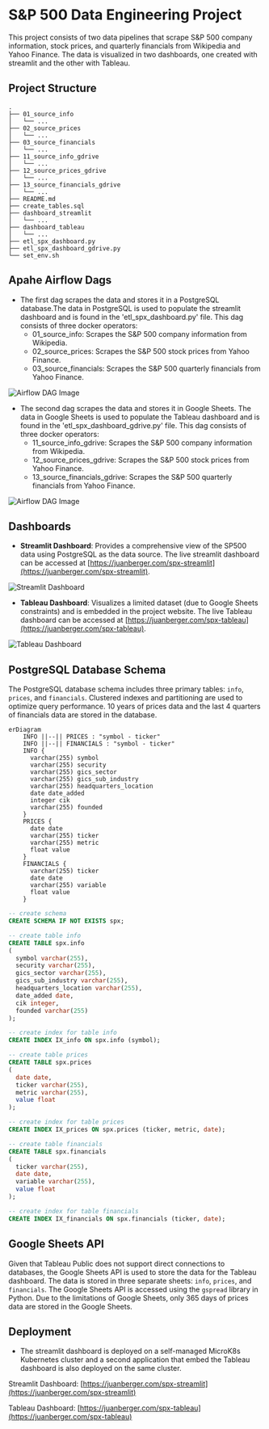 # S&P 500 Data Engineering Project

This project consists of two data pipelines that scrape S&P 500 company information, stock prices, and quarterly financials from Wikipedia and Yahoo Finance. The data is visualized in two dashboards, one created with streamlit and the other with Tableau.

## Project Structure
```
.
├── 01_source_info
│   └── ...
├── 02_source_prices
│   └── ...
├── 03_source_financials
│   └── ...
├── 11_source_info_gdrive
│   └── ...
├── 12_source_prices_gdrive
│   └── ...
├── 13_source_financials_gdrive
│   └── ...
├── README.md
├── create_tables.sql
├── dashboard_streamlit
│   └── ...
├── dashboard_tableau
│   └── ...
├── etl_spx_dashboard.py
├── etl_spx_dashboard_gdrive.py
└── set_env.sh
```

## Apahe Airflow Dags

- The first dag scrapes the data and stores it in a PostgreSQL database.The data in PostgreSQL is used to populate the streamlit dashboard and is found in the 'etl_spx_dashboard.py' file. This dag consists of three docker operators:
    - 01_source_info: Scrapes the S&P 500 company information from Wikipedia.
    - 02_source_prices: Scrapes the S&P 500 stock prices from Yahoo Finance.
    - 03_source_financials: Scrapes the S&P 500 quarterly financials from Yahoo Finance.

![Airflow DAG Image](https://www.cyberclick.es/hs-fs/hubfs/04.%20BLOG/Dashboard%20de%20DataBox.png)

- The second dag scrapes the data and stores it in Google Sheets. The data in Google Sheets is used to populate the Tableau dashboard and is found in the 'etl_spx_dashboard_gdrive.py' file. This dag consists of three docker operators:
    - 11_source_info_gdrive: Scrapes the S&P 500 company information from Wikipedia.
    - 12_source_prices_gdrive: Scrapes the S&P 500 stock prices from Yahoo Finance.
    - 13_source_financials_gdrive: Scrapes the S&P 500 quarterly financials from Yahoo Finance.

![Airflow DAG Image](https://www.cyberclick.es/hs-fs/hubfs/04.%20BLOG/Dashboard%20de%20DataBox.png)

## Dashboards

- **Streamlit Dashboard**: Provides a comprehensive view of the SP500 data using PostgreSQL as the data source. The live streamlit dashboard can be accessed at [https://juanberger.com/spx-streamlit](https://juanberger.com/spx-streamlit).

![Streamlit Dashboard](https://www.cyberclick.es/hs-fs/hubfs/04.%20BLOG/Dashboard%20de%20DataBox.png)

- **Tableau Dashboard**: Visualizes a limited dataset (due to Google Sheets constraints) and is embedded in the project website. The live Tableau dashboard can be accessed at [https://juanberger.com/spx-tableau](https://juanberger.com/spx-tableau).

![Tableau Dashboard](https://www.cyberclick.es/hs-fs/hubfs/04.%20BLOG/Dashboard%20de%20DataBox.png)

## PostgreSQL Database Schema

The PostgreSQL database schema includes three primary tables: `info`, `prices`, and `financials`. Clustered indexes and partitioning are used to optimize query performance. 10 years of prices data and the last 4 quarters of financials data are stored in the database.

```mermaid
erDiagram
    INFO ||--|| PRICES : "symbol - ticker"
    INFO ||--|| FINANCIALS : "symbol - ticker"
    INFO {
      varchar(255) symbol
      varchar(255) security
      varchar(255) gics_sector
      varchar(255) gics_sub_industry
      varchar(255) headquarters_location
      date date_added
      integer cik
      varchar(255) founded
    }
    PRICES {
      date date
      varchar(255) ticker
      varchar(255) metric
      float value
    }
    FINANCIALS {
      varchar(255) ticker
      date date
      varchar(255) variable
      float value
    }
```

```sql
-- create schema
CREATE SCHEMA IF NOT EXISTS spx;

-- create table info
CREATE TABLE spx.info
(
  symbol varchar(255),
  security varchar(255),
  gics_sector varchar(255),
  gics_sub_industry varchar(255),
  headquarters_location varchar(255),
  date_added date,
  cik integer,
  founded varchar(255)
);

-- create index for table info
CREATE INDEX IX_info ON spx.info (symbol);

-- create table prices
CREATE TABLE spx.prices 
(
  date date,
  ticker varchar(255),
  metric varchar(255),
  value float
);

-- create index for table prices
CREATE INDEX IX_prices ON spx.prices (ticker, metric, date);

-- create table financials
CREATE TABLE spx.financials 
(
  ticker varchar(255),
  date date,
  variable varchar(255),
  value float
);

-- create index for table financials
CREATE INDEX IX_financials ON spx.financials (ticker, date);
```

## Google Sheets API
Given that Tableau Public does not support direct connections to databases, the Google Sheets API is used to store the data for the Tableau dashboard. The data is stored in three separate sheets: `info`, `prices`, and `financials`. The Google Sheets API is accessed using the `gspread` library in Python. Due to the limitations of Google Sheets, only 365 days of prices data are stored in the Google Sheets.


## Deployment
- The streamlit dashboard is deployed on a self-managed MicroK8s Kubernetes cluster and a second application that embed the Tableau dashboard is also deployed on the same cluster.

Streamlit Dashboard: [https://juanberger.com/spx-streamlit](https://juanberger.com/spx-streamlit)

Tableau Dashboard: [https://juanberger.com/spx-tableau](https://juanberger.com/spx-tableau)
